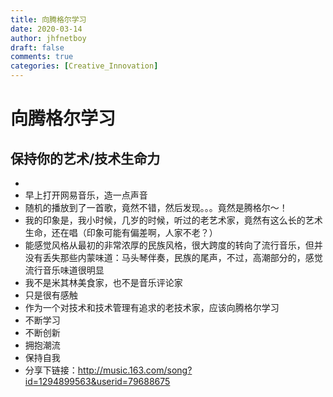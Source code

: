 ```yaml
---
title: 向腾格尔学习
date: 2020-03-14
author: jhfnetboy
draft: false
comments: true
categories: [Creative_Innovation]
---
```

# 向腾格尔学习
## 保持你的艺术/技术生命力

+ 
+ 早上打开网易音乐，造一点声音
+ 随机的播放到了一首歌，竟然不错，然后发现。。。竟然是腾格尔～！
+ 我的印象是，我小时候，几岁的时候，听过的老艺术家，竟然有这么长的艺术生命，还在唱（印象可能有偏差啊，人家不老？）
+ 能感觉风格从最初的非常浓厚的民族风格，很大跨度的转向了流行音乐，但并没有丢失那些内蒙味道：马头琴伴奏，民族的尾声，不过，高潮部分的，感觉流行音乐味道很明显
+ 我不是米其林美食家，也不是音乐评论家
+ 只是很有感触
+ 作为一个对技术和技术管理有追求的老技术家，应该向腾格尔学习
+ 不断学习
+ 不断创新
+ 拥抱潮流
+ 保持自我
+ 分享下链接：http://music.163.com/song?id=1294899563&userid=79688675